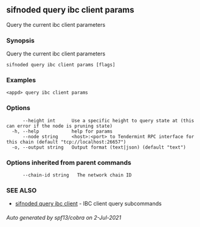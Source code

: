 ## sifnoded query ibc client params

Query the current ibc client parameters

### Synopsis

Query the current ibc client parameters

```
sifnoded query ibc client params [flags]
```

### Examples

```
<appd> query ibc client params
```

### Options

```
      --height int      Use a specific height to query state at (this can error if the node is pruning state)
  -h, --help            help for params
      --node string     <host>:<port> to Tendermint RPC interface for this chain (default "tcp://localhost:26657")
  -o, --output string   Output format (text|json) (default "text")
```

### Options inherited from parent commands

```
      --chain-id string   The network chain ID
```

### SEE ALSO

* [sifnoded query ibc client](sifnoded_query_ibc_client.md)	 - IBC client query subcommands

###### Auto generated by spf13/cobra on 2-Jul-2021
